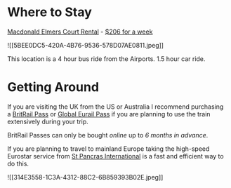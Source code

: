 # Where to Stay

[Macdonald Elmers Court Rental](https://maps.app.goo.gl/HrrPNieqHjFnP1mr9?g_st=ic) - [$206 for a week](https://digitalvacationquest.com/condos/Condo.aspx?id=RRS17330402-20230203)

![[5BEE0DC5-420A-4B76-9536-578D07AE0811.jpeg]]

This location is a 4 hour bus ride from the Airports. 1.5 hour car ride. 

# Getting Around

If you are visiting the UK from the US or Australia I recommend purchasing a [BritRail Pass](https://uktravelplanning.com/recommends/britrail-passes-with-acp-rail/ "BritRail Passes with ACP Rail") or [Global Eurail Pass](https://uktravelplanning.com/recommends/global-eurail-pass/ "Global Eurail Pass") if you are planning to use the train extensively during your trip.

BritRail Passes can only be bought _online_ up to _6 months in advance_.

If you are planning to travel to mainland Europe taking the high-speed Eurostar service from [St Pancras International](https://uktravelplanning.com/london-train-stations/) is a fast and efficient way to do this.

![[314E3558-1C3A-4312-88C2-6B859393B02E.jpeg]]